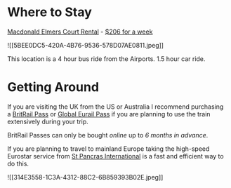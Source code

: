 # Where to Stay

[Macdonald Elmers Court Rental](https://maps.app.goo.gl/HrrPNieqHjFnP1mr9?g_st=ic) - [$206 for a week](https://digitalvacationquest.com/condos/Condo.aspx?id=RRS17330402-20230203)

![[5BEE0DC5-420A-4B76-9536-578D07AE0811.jpeg]]

This location is a 4 hour bus ride from the Airports. 1.5 hour car ride. 

# Getting Around

If you are visiting the UK from the US or Australia I recommend purchasing a [BritRail Pass](https://uktravelplanning.com/recommends/britrail-passes-with-acp-rail/ "BritRail Passes with ACP Rail") or [Global Eurail Pass](https://uktravelplanning.com/recommends/global-eurail-pass/ "Global Eurail Pass") if you are planning to use the train extensively during your trip.

BritRail Passes can only be bought _online_ up to _6 months in advance_.

If you are planning to travel to mainland Europe taking the high-speed Eurostar service from [St Pancras International](https://uktravelplanning.com/london-train-stations/) is a fast and efficient way to do this.

![[314E3558-1C3A-4312-88C2-6B859393B02E.jpeg]]